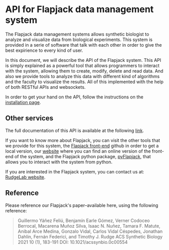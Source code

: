 # API for Flapjack data management system

The Flapjack data management systems allows synthetic biologist to analyze and visualize data from biological experiments. This system is provided in a serie of software that talk with each other in order to give the best expirience to every kind of user.

In this document, we will describe the API of the Flapjack system. This API is simply explained as a powerful tool that allows programmers to interact with the system, allowing them to create, modify, delete and read data. And also we provide tools to analyze this data with different kind of algorithms and the faculty to visualize the results. All of this implemented with the help of both RESTful APIs and websockets.

In order to get your hand on the API, follow the instructions on the [installation page](https://github.com/RudgeLab/flapjack_api/wiki/Installation-and-deployment).

## Other services
The full documentation of this API is available at the following [link](https://rudgelab.github.io/flapjack_api/).

If you want to know more about Flapjack, you can visit the other tools that we provide for this system, the [Flapjack front-end](https://github.com/RudgeLab/flapjack_frontend) github in order to get a local version, our [website](http://flapjack.rudge-lab.org/) where you can find an online version of the front-end of the system, and the Flapjack python package, [pyFlapjack](https://github.com/RudgeLab/flapjack), that allows you to interact with the system from python. 

If you are interested in the Flapjack system, you can contact us at: [RudgeLab website](https://rudgelab.wordpress.com/).

## Reference

Please reference our Flapjack's paper–available here, using the following reference:

>Guillermo Yáñez Feliú, Benjamín Earle Gómez, Verner Codoceo Berrocal, Macarena Muñoz Silva, Isaac N. Nuñez, Tamara F. Matute, Anibal Arce Medina, Gonzalo Vidal, Carlos Vidal Céspedes, Jonathan Dahlin, Fernán Federici, and Timothy J. Rudge ACS Synthetic Biology 2021 10 (1), 183-191 DOI: 10.1021/acssynbio.0c00554
